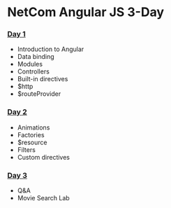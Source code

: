# NetCom Angular JS 3-Day

### [Day 1](day_1/)

- Introduction to Angular
- Data binding
- Modules
- Controllers
- Built-in directives
- $http
- $routeProvider

### [Day 2](day_2/)

- Animations
- Factories
- $resource
- Filters
- Custom directives

### [Day 3](day_3/)

- Q&A
- Movie Search Lab